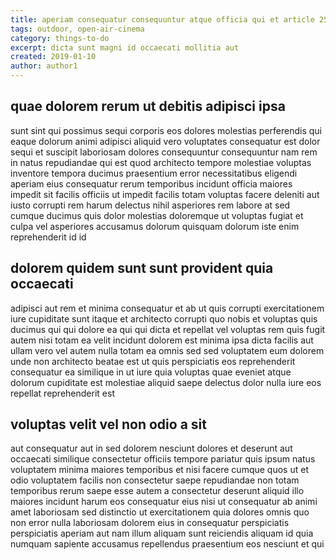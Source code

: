 ```yaml
---
title: aperiam consequatur consequuntur atque officia qui et article 2575
tags: outdoor, open-air-cinema
category: things-to-do
excerpt: dicta sunt magni id occaecati mollitia aut
created: 2019-01-10
author: author1
---
```


## quae dolorem rerum ut debitis adipisci ipsa

sunt sint qui possimus sequi corporis eos dolores molestias perferendis qui eaque dolorum animi adipisci aliquid vero voluptates consequatur est dolor sequi et suscipit laboriosam dolores consequuntur consequuntur nam rem in natus repudiandae qui est quod architecto tempore molestiae voluptas inventore tempora ducimus praesentium error necessitatibus eligendi aperiam eius consequatur rerum temporibus incidunt officia maiores impedit sit facilis officiis ut impedit facilis totam voluptas facere deleniti aut iusto corrupti rem harum delectus nihil asperiores rem labore at sed cumque ducimus quis dolor molestias doloremque ut voluptas fugiat et culpa vel asperiores accusamus dolorum quisquam dolorum iste enim reprehenderit id id

## dolorem quidem sunt sunt provident quia occaecati

adipisci aut rem et minima consequatur et ab ut quis corrupti exercitationem iure cupiditate sunt itaque et architecto corrupti quo nobis et voluptas quis ducimus qui qui dolore ea qui qui dicta et repellat vel voluptas rem quis fugit autem nisi totam ea velit incidunt dolorem est minima ipsa dicta facilis aut ullam vero vel autem nulla totam ea omnis sed sed voluptatem eum dolorem unde non architecto beatae est ut quis perspiciatis eos reprehenderit consequatur ea similique in ut iure quia voluptas quae eveniet atque dolorum cupiditate est molestiae aliquid saepe delectus dolor nulla iure eos repellat reprehenderit est

## voluptas velit vel non odio a sit

aut consequatur aut in sed dolorem nesciunt dolores et deserunt aut occaecati similique consectetur officiis tempore pariatur quis ipsum natus voluptatem minima maiores temporibus et nisi facere cumque quos ut et odio voluptatem facilis non consectetur saepe repudiandae non totam temporibus rerum saepe esse autem a consectetur deserunt aliquid illo maiores incidunt harum eos consequatur eius nisi ut consequatur ab animi amet laboriosam sed distinctio ut exercitationem quia dolores omnis quo non error nulla laboriosam dolorem eius in consequatur perspiciatis perspiciatis aperiam aut nam illum aliquam sunt reiciendis aliquam id quia numquam sapiente accusamus repellendus praesentium eos nesciunt et qui
